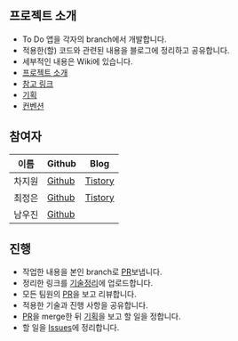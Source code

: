 ## 프로젝트 소개

- To Do 앱을 각자의 branch에서 개발합니다.
- 적용한(할) 코드와 관련된 내용을 블로그에 정리하고 공유합니다.
- 세부적인 내용은 Wiki에 있습니다.
- [프로젝트 소개][Wiki]
- [참고 링크](https://github.com/android/architecture-samples)
- [기획](https://github.com/GDSC-PKNU-21-22/To-Do-Android/wiki/기획)
- [컨벤션](https://github.com/GDSC-PKNU-21-22/To-Do-Android/wiki/컨벤션)

## 참여자

|이름|Github|Blog|
|--|--|--|
| 차지원| [Github](https://github.com/Cha-Ji)| [Tistory](https://cha-ji.tistory.com)|
| 최정은| [Github](https://github.com/JeongeunChoi)| [Tistory](https://jerecord.tistory.com)|
| 남우진| [Github](https://jerecord.tistory.com)||

## 진행

- 작업한 내용을 본인 branch로 [PR]보냅니다.
- 정리한 링크를 [기술정리]에 업로드합니다. 
- 모든 팀원의 [PR]을 보고 리뷰합니다.
- 적용한 기술과 진행 사항을 공유합니다.
- [PR]을 merge한 뒤 [기획]을 보고 할 일을 정합니다.
- 할 일을 [Issues]에 정리합니다.

<!--url 변수 정리-->
[Projects]: https://github.com/GDSC-PKNU-21-22/To-Do-Android/projects
[기술정리]: https://github.com/GDSC-PKNU-21-22/To-Do-Android/projects/5
[기획]: https://github.com/GDSC-PKNU-21-22/To-Do-Android/projects/1
[Issues]: https://github.com/GDSC-PKNU-21-22/To-Do-Android/issues
[PR]: https://github.com/GDSC-PKNU-21-22/To-Do-Android/pulls
[Wiki]: https://github.com/GDSC-PKNU-21-22/To-Do-Android/wiki